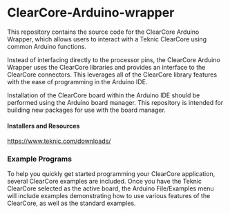 # ClearCore-Arduino-wrapper

This repository contains the source code for the ClearCore Arduino Wrapper, which allows users to interact with a Teknic ClearCore using common Arduino functions.

Instead of interfacing directly to the processor pins, the ClearCore Arduino Wrapper uses the ClearCore libraries and provides an interface to the ClearCore connectors. This leverages all of the ClearCore library features with the ease of programming in the Arduino IDE.

Installation of the ClearCore board within the Arduino IDE should be performed using the Arduino board manager. This repository is intended for building new packages for use with the board manager.

#### Installers and Resources

https://www.teknic.com/downloads/

### Example Programs

To help you quickly get started programming your ClearCore application, several ClearCore examples are included. Once you have the Teknic ClearCore selected as the active board, the Arduino File/Examples menu will include examples demonstrating how to use various features of the ClearCore, as well as the standard examples.
